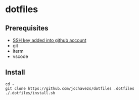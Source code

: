# dotfiles

## Prerequisites

- [SSH key added into github account](https://help.github.com/en/articles/adding-a-new-ssh-key-to-your-github-account)
- git
- iterm
- vscode

## Install

```
cd ~
git clone https://github.com/jcchavezs/dotfiles .dotfiles
./.dotfiles/install.sh
```
